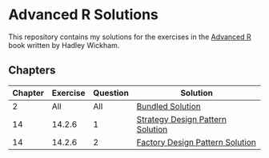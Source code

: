 # Advanced R Solutions

This repository contains my solutions for the exercises in the [Advanced R](https://adv-r.hadley.nz/index.html) book written by Hadley Wickham.

## Chapters

| Chapter | Exercise | Question | Solution                                                                                                                                                       |
|---------|----------|----------|----------------------------------------------------------------------------------------------------------------------------------------------------------------|
| 2       | All      | All      | [Bundled Solution](https://github.com/awakenedhaki/advanced-R/tree/main/chapters/chapter_2) |
| 14      | 14.2.6   | 1        | [Strategy Design Pattern Solution](https://github.com/awakenedhaki/advanced-R/tree/main/chapters/chapter_14/bank_accounts) |
| 14      | 14.2.6   | 2        | [Factory Design Pattern Solution](https://github.com/awakenedhaki/advanced-R/tree/main/chapters/chapter_14/card_deck) |